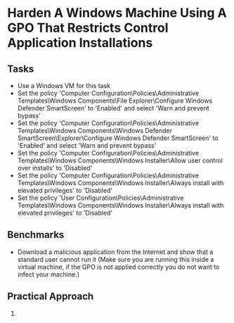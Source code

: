 # Harden A Windows Machine Using A GPO That Restricts Control Application Installations

## Tasks
- Use a Windows VM for this task
- Set the policy 'Computer Configuration\Policies\Administrative Templates\Windows Components\File Explorer\Configure Windows Defender SmartScreen' to 'Enabled' and select 'Warn and prevent bypass'
- Set the policy 'Computer Configuration\Policies\Administrative Templates\Windows Components\Windows Defender SmartScreen\Explorer\Configure Windows Defender SmartScreen' to 'Enabled' and select 'Warn and prevent bypass'
- Set the policy 'Computer Configuration\Policies\Administrative Templates\Windows Components\Windows Installer\Allow user control over installs' to 'Disabled'
- Set the policy 'Computer Configuration\Policies\Administrative Templates\Windows Components\Windows Installer\Always install with elevated privileges' to 'Disabled'
- Set the policy 'User Configuration\Policies\Administrative Templates\Windows Components\Windows Installer\Always install with elevated privileges' to 'Disabled'



## Benchmarks
- Download a malicious application from the Internet and show that a standard user cannot run it (Make sure you are running this inside a virtual machine, if the GPO is not applied correctly you do not want to infect your machine.)



## Practical Approach
1. 
